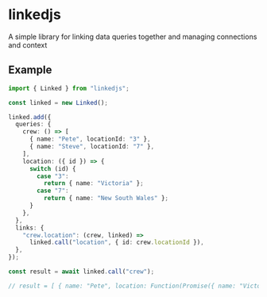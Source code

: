# linkedjs

A simple library for linking data queries together and managing connections and context

## Example

```typescript
import { Linked } from "linkedjs";

const linked = new Linked();

linked.add({
  queries: {
    crew: () => [
      { name: "Pete", locationId: "3" },
      { name: "Steve", locationId: "7" },
    ],
    location: ({ id }) => {
      switch (id) {
        case "3":
          return { name: "Victoria" };
        case "7":
          return { name: "New South Wales" };
      }
    },
  },
  links: {
    "crew.location": (crew, linked) =>
      linked.call("location", { id: crew.locationId }),
  },
});

const result = await linked.call("crew");

// result = [ { name: "Pete", location: Function(Promise({ name: "Victoria "})) }, ... ];
```
